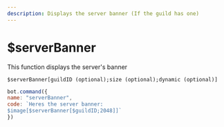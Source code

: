 ```yaml
---
description: Displays the server banner (If the guild has one)
---
```


# $serverBanner

This function displays the server's banner

```
$serverBanner[guildID (optional);size (optional);dynamic (optional)]
```

```javascript
bot.command({
name: "serverBanner",
code: `Heres the server banner: 
$image[$serverBanner[$guildID;2048]]`
})
```
